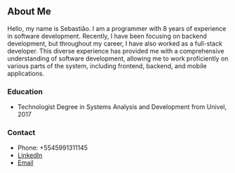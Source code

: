 ##  About Me
Hello, my name is Sebastião. I am a programmer with 8 years of experience in software development. Recently, I have been focusing on backend development, but throughout my career, I have also worked as a full-stack developer. This diverse experience has provided me with a comprehensive understanding of software development, allowing me to work proficiently on various parts of the system, including frontend, backend, and mobile applications.

### Education
- Technologist Degree in Systems Analysis and Development from Univel, 2017
  
### Contact  
- Phone: +5545991311145  
- <a href="https://www.linkedin.com/in/sebastiaojuniordev" target="_blank">LinkedIn</a>
- <a href="mailto:sebastiaojuniordev@gmail.com">Email</a>
